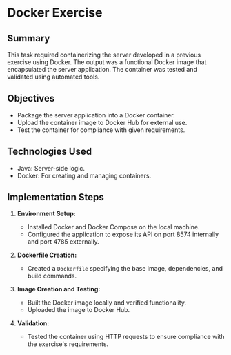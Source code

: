 # Docker Exercise

## Summary
This task required containerizing the server developed in a previous exercise using Docker. The output was a functional Docker image that encapsulated the server application. The container was tested and validated using automated tools.

## Objectives
- Package the server application into a Docker container.
- Upload the container image to Docker Hub for external use.
- Test the container for compliance with given requirements.

## Technologies Used
- Java: Server-side logic.
- Docker: For creating and managing containers.

## Implementation Steps
1. **Environment Setup:**
   - Installed Docker and Docker Compose on the local machine.
   - Configured the application to expose its API on port 8574 internally and port 4785 externally.

2. **Dockerfile Creation:**
   - Created a `Dockerfile` specifying the base image, dependencies, and build commands.

3. **Image Creation and Testing:**
   - Built the Docker image locally and verified functionality.
   - Uploaded the image to Docker Hub.

4. **Validation:**
   - Tested the container using HTTP requests to ensure compliance with the exercise's requirements.

